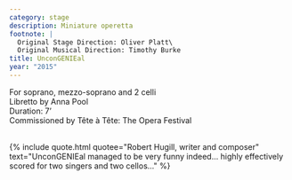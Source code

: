 ```yaml
---
category: stage
description: Miniature operetta
footnote: |
  Original Stage Direction: Oliver Platt\
  Original Musical Direction: Timothy Burke
title: UnconGENIEal
year: "2015"
---
```


For soprano, mezzo-soprano and 2 celli\
Libretto by Anna Pool\
Duration: 7’\
Commissioned by Tête à Tête: The Opera Festival\
<br>

{% include quote.html quotee="Robert Hugill, writer and composer" text="UnconGENIEal managed to be very funny indeed... highly effectively scored for two singers and two cellos..." %}
